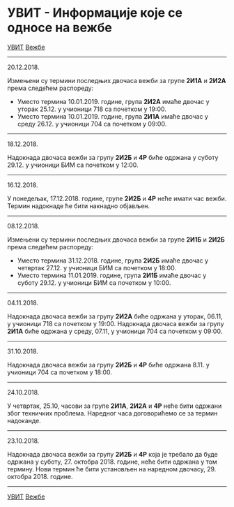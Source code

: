 # УВИТ - Информације које се односе на вежбе

[УВИТ](../../README.md) [Вежбе](../README.md)

---

20.12.2018.

Измењени су термини последњих двочаса вежби за групе **2И1А** и **2И2А** према следећем распореду:
- Уместо термина 10.01.2019. године, група **2И2А** имаће двочас у уторак 25.12. у учионици 718 са почетком у 19:00.
- Уместо термина 10.01.2019. године, група **2И1А** имаће двочас у среду 26.12. у учионици 704 са почетком у 09:00.

---

18.12.2018.

Надокнада двочаса вежби за групу **2И2Б** и **4Р** биће одржана у суботу 29.12. у учионици БИМ са почетком у 12:00.

---

16.12.2018.

У понедељак, 17.12.2018. године, групе **2И2Б** и **4Р** неће имати час вежби. Термин надокнаде ће бити накнадно објављен.

---

08.12.2018.

Измењени су термини последњих двочаса вежби за групе **2И1Б** и **2И2Б** према следећем распореду:
- Уместо термина 31.12.2018. године, група **2И2Б** имаће двочас у четвртак 27.12. у учионици БИМ са почетком у 18:00.
- Уместо термина 11.01.2019. године, група **2И1Б** имаће двочас у суботу 29.12. у учионици БИМ са почетком у 10:00.

---

04.11.2018.

Надокнада двочаса вежби за групу **2И2А**  биће одржана у уторак, 06.11, у учионици 718 са почетком у 19:00.
Надокнада двочаса вежби за групу **2И1А**  биће одржана у среду, 07.11, у учионици 704 са почетком у 09:00.

---

31.10.2018.

Надокнада двочаса вежби за групу **2И2Б** и **4Р** биће одржана 8.11. у учионици 704 са почетком у 18:00.

---

24.10.2018.

У четвртак, 25.10, часови за групе **2И1А**, **2И2А** и **4Р** неће бити одржани због техничких проблема. Наредног часа договорићемо се за термин надоканде.

---

23.10.2018.

Надокнада двочаса вежби за групу **2И2Б** и **4Р** која је требало да буде одржана у суботу, 27. октобра 2018. године, неће бити одржана у том термину. Нови термин ће бити установљен на наредном двочасу, 29. октобра 2018. године.

---

[УВИТ](../../README.md) [Вежбе](../README.md)